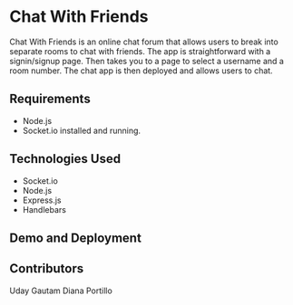 # Chat With Friends
Chat With Friends is an online chat forum that allows users to break into separate rooms to chat with friends.
The app is straightforward with a signin/signup page. Then takes you to a page to select a username and a room number. 
The chat app is then deployed and allows users to chat.

## Requirements 
- Node.js
- Socket.io installed and running.

## Technologies Used
- Socket.io
- Node.js
- Express.js
- Handlebars

## Demo and Deployment


## Contributors
Uday Gautam
Diana Portillo
